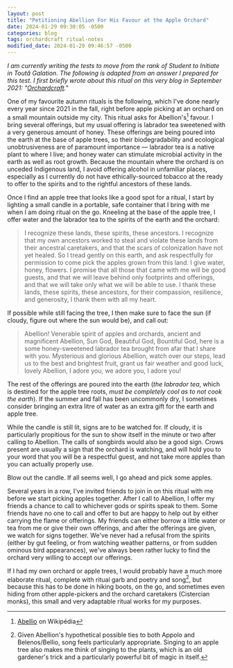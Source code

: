 ```yaml
---
layout: post
title: "Petitioning Abellion For His Favour at the Apple Orchard"
date: 2024-01-29 09:30:05 -0500
categories: blog
tags: orchardcraft ritual-notes
modified_date: 2024-01-29 09:46:57 -0500
---
```


<em>I am currently writing the tests to move from the rank of Student to Initiate in Toutâ Galation. The following is adapted from an answer I prepared for this test. I first briefly wrote about this ritual on this very blog in September 2021: "<a href="/blog/2021/09/20/orchardcraft.html">Orchardcraft</a>."</em>

One of my favourite autumn rituals is the following, which I've done nearly every year since 2021 in the fall, right before apple picking at an orchard on a small mountain outside my city. This ritual asks for Abellion's[^1] favour. I bring several offerings, but my usual offering is labrador tea sweetened with a very generous amount of honey. These offerings are being poured into the earth at the base of apple trees, so their biodegradability and ecological unobtrusiveness are of paramount importance — labrador tea is a native plant to where I live; and honey water can stimulate microbial activity in the earth as well as root growth. Because the mountain where the orchard is on unceded Indigenous land, I avoid offering alcohol in unfamiliar places, especially as I currently do not have ethically-sourced tobacco at the ready to offer to the spirits and to the rightful ancestors of these lands.

[^1]: [Abellio](https://fr.wikipedia.org/wiki/Abellio) on Wikipédia

Once I find an apple tree that looks like a good spot for a ritual, I start by lighting a small candle in a portable, safe container that I bring with me when I am doing ritual on the go. Kneeling at the base of the apple tree, I offer water and the labrador tea to the spirits of the earth and the orchard: 

> I recognize these lands, these spirits, these ancestors. I recognize that my own ancestors worked to steal and violate these lands from their ancestral caretakers, and that the scars of colonization have not yet healed. So I tread gently on this earth, and ask respectfully for permission to come pick the apples grown from this land. I give water, honey, flowers. I promise that all those that came with me will be good guests, and that we will leave behind only footprints and offerings, and that we will take only what we will be able to use. I thank these lands, these spirits, these ancestors, for their compassion, resilience, and generosity, I thank them with all my heart.

If possible while still facing the tree, I then make sure to face the sun (if cloudy, figure out where the sun would be), and call out:

> Abellion! Venerable spirit of apples and orchards, ancient and magnificent Abellion, Sun God, Beautiful God, Bountiful God, here is a some honey-sweetened labrador tea brought from afar that I share with you. Mysterious and glorious Abellion, watch over our steps, lead us to the best and brightest fruit, grant us fair weather and good luck, lovely Abellion, I adore you, we adore you, I adore you!

The rest of the offerings are poured into the earth (*the labrador tea*, which is destined for the apple tree roots, *must be completely cool as to not cook the earth*). If the summer and fall has been uncommonly dry, I sometimes consider bringing an extra litre of water as an extra gift for the earth and apple tree.

While the candle is still lit, signs are to be watched for. If cloudy, it is particularly propitious for the sun to show itself in the minute or two after calling to Abellion. The calls of songbirds would also be a good sign. Crows present are usually a sign that the orchard is watching, and will hold you to your word that you will be a respectful guest, and not take more apples than you can actually properly use.

Blow out the candle. If all seems well, I go ahead and pick some apples.

Several years in a row, I've invited friends to join in on this ritual with me before we start picking apples together. After I call to Abellion, I offer my friends a chance to call to whichever gods or spirits speak to them. Some friends have no one to call and offer to but are happy to help out by either carrying the flame or offerings. My friends can either borrow a little water or tea from me or give their own offerings, and after the offerings are given, we watch for signs together. We've never had a refusal from the spirits (either by gut feeling, or from watching weather patterns, or from sudden ominous bird appearances), we've always been rather lucky to find the orchard very willing to accept our offerings.

If I had my own orchard or apple trees, I would probably have a much more elaborate ritual, complete with ritual garb and poetry and song[^2], but because this has to be done in hiking boots, on the go, and sometimes even hiding from other apple-pickers and the orchard caretakers (Cistercian monks), this small and very adaptable ritual works for my purposes. 

[^2]:  Given Abellion's hypothetical possible ties to both Appolo and Belenos/Bellio, song feels particularly appropriate. Singing to an apple tree also makes me think of singing to the plants, which is an old gardener's trick and a particularly powerful bit of magic in itself. 